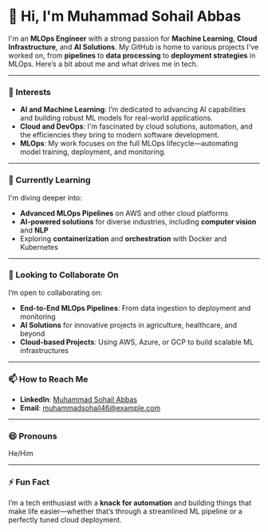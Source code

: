 # 👋 Hi, I'm Muhammad Sohail Abbas

I'm an **MLOps Engineer** with a strong passion for **Machine Learning**, **Cloud Infrastructure**, and **AI Solutions**. My GitHub is home to various projects I've worked on, from **pipelines** to **data processing** to **deployment strategies** in MLOps. Here’s a bit about me and what drives me in tech.

---

### 👀 Interests
- **AI and Machine Learning**: I’m dedicated to advancing AI capabilities and building robust ML models for real-world applications.
- **Cloud and DevOps**: I'm fascinated by cloud solutions, automation, and the efficiencies they bring to modern software development.
- **MLOps**: My work focuses on the full MLOps lifecycle—automating model training, deployment, and monitoring.

---

### 🌱 Currently Learning
I'm diving deeper into:
- **Advanced MLOps Pipelines** on AWS and other cloud platforms
- **AI-powered solutions** for diverse industries, including **computer vision** and **NLP**
- Exploring **containerization** and **orchestration** with Docker and Kubernetes

---

### 💞️ Looking to Collaborate On
I’m open to collaborating on:
- **End-to-End MLOps Pipelines**: From data ingestion to deployment and monitoring
- **AI Solutions** for innovative projects in agriculture, healthcare, and beyond
- **Cloud-based Projects**: Using AWS, Azure, or GCP to build scalable ML infrastructures

---

### 📫 How to Reach Me
- **LinkedIn**: [Muhammad Sohail Abbas](https://www.linkedin.com/in/muhammad-sohail-abbas/)
- **Email**: [muhammadsohail46@example.com](mailto:muhammadsohail.dev@gmail.com)

---

### 😄 Pronouns
He/Him

---

### ⚡ Fun Fact
I’m a tech enthusiast with a **knack for automation** and building things that make life easier—whether that’s through a streamlined ML pipeline or a perfectly tuned cloud deployment.

<!---
MuhammadSohail46/MuhammadSohail46 is a ✨ special ✨ repository because its `README.md` (this file) appears on your GitHub profile.
You can click the Preview link to take a look at your changes.
--->

